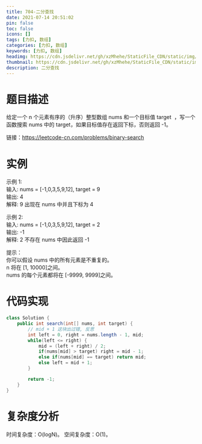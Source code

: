 ```yaml
---
title: 704-二分查找
date: 2021-07-14 20:51:02
pin: false
toc: false
icons: []
tags: [力扣, 数组]
categories: [力扣, 数组]
keywords: [力扣, 数组]
headimg: https://cdn.jsdelivr.net/gh/xzMhehe/StaticFile_CDN/static/img/20210715163600.png
thumbnail: https://cdn.jsdelivr.net/gh/xzMhehe/StaticFile_CDN/static/img/20210715163600.png
description: 二分查找
---
```


# 题目描述
给定一个 n 个元素有序的（升序）整型数组 nums 和一个目标值 target  ，写一个函数搜索 nums 中的 target，如果目标值存在返回下标，否则返回 -1。

链接：https://leetcode-cn.com/problems/binary-search

# 实例
示例 1:         
输入: nums = [-1,0,3,5,9,12], target = 9           
输出: 4         
解释: 9 出现在 nums 中并且下标为 4         

示例 2:         
输入: nums = [-1,0,3,5,9,12], target = 2         
输出: -1         
解释: 2 不存在 nums 中因此返回 -1         

提示：            
你可以假设 nums 中的所有元素是不重复的。         
n 将在 [1, 10000]之间。           
nums 的每个元素都将在 [-9999, 9999]之间。         



# 代码实现
```java
class Solution {
    public int search(int[] nums, int target) {
        // mid + 1 这块出过错, 反思
        int left = 0, right = nums.length - 1, mid;
        while(left <= right) {
            mid = (left + right) / 2;
            if(nums[mid] > target) right = mid - 1;
            else if(nums[mid] == target) return mid;
            else left = mid + 1;
        }

        return -1;
    }
}
```

# 复杂度分析
时间复杂度：O(logN)。
空间复杂度：O(1)。